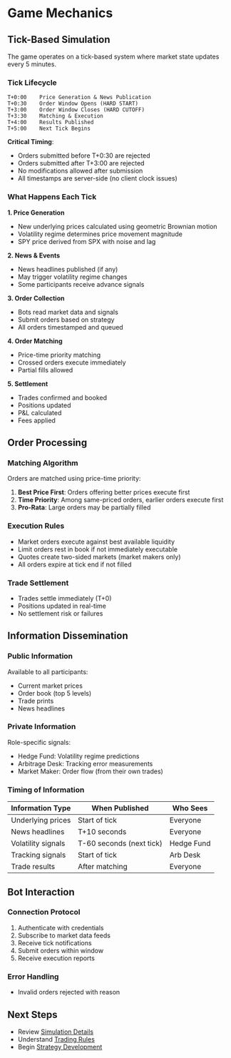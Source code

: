 # Game Mechanics

## Tick-Based Simulation

The game operates on a tick-based system where market state updates every 5 minutes.

### Tick Lifecycle

```
T+0:00    Price Generation & News Publication
T+0:30    Order Window Opens (HARD START)
T+3:00    Order Window Closes (HARD CUTOFF)
T+3:30    Matching & Execution
T+4:00    Results Published
T+5:00    Next Tick Begins
```

**Critical Timing**:
- Orders submitted before T+0:30 are rejected
- Orders submitted after T+3:00 are rejected
- No modifications allowed after submission
- All timestamps are server-side (no client clock issues)

### What Happens Each Tick

**1. Price Generation**
- New underlying prices calculated using geometric Brownian motion
- Volatility regime determines price movement magnitude
- SPY price derived from SPX with noise and lag

**2. News & Events**
- News headlines published (if any)
- May trigger volatility regime changes
- Some participants receive advance signals

**3. Order Collection**
- Bots read market data and signals
- Submit orders based on strategy
- All orders timestamped and queued

**4. Order Matching**
- Price-time priority matching
- Crossed orders execute immediately
- Partial fills allowed

**5. Settlement**
- Trades confirmed and booked
- Positions updated
- P&L calculated
- Fees applied

## Order Processing

### Matching Algorithm

Orders are matched using price-time priority:

1. **Best Price First**: Orders offering better prices execute first
2. **Time Priority**: Among same-priced orders, earlier orders execute first
3. **Pro-Rata**: Large orders may be partially filled

### Execution Rules

- Market orders execute against best available liquidity
- Limit orders rest in book if not immediately executable
- Quotes create two-sided markets (market makers only)
- All orders expire at tick end if not filled

### Trade Settlement

- Trades settle immediately (T+0)
- Positions updated in real-time
- No settlement risk or failures

## Information Dissemination

### Public Information
Available to all participants:
- Current market prices
- Order book (top 5 levels)
- Trade prints
- News headlines

### Private Information
Role-specific signals:
- Hedge Fund: Volatility regime predictions
- Arbitrage Desk: Tracking error measurements
- Market Maker: Order flow (from their own trades)

### Timing of Information

| Information Type   | When Published           | Who Sees   |
| ------------------ | ------------------------ | ---------- |
| Underlying prices  | Start of tick            | Everyone   |
| News headlines     | T+10 seconds             | Everyone   |
| Volatility signals | T-60 seconds (next tick) | Hedge Fund |
| Tracking signals   | Start of tick            | Arb Desk   |
| Trade results      | After matching           | Everyone   |

## Bot Interaction

### Connection Protocol
1. Authenticate with credentials
2. Subscribe to market data feeds
3. Receive tick notifications
4. Submit orders within window
5. Receive execution reports

### Error Handling
- Invalid orders rejected with reason

## Next Steps

- Review [Simulation Details](../simulation/)
- Understand [Trading Rules](../trading/)
- Begin [Strategy Development](../../technical/)
